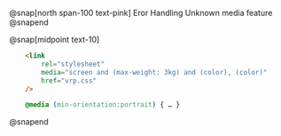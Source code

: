 @snap[north span-100 text-pink]
Eror Handling Unknown media feature
@snapend

@snap[midpoint text-10]
```html
    <link
        rel="stylesheet"
        media="screen and (max-weight: 3kg) and (color), (color)" 
        href="vrp.css" 
    />

```
```css
    @media (min-orientation:portrait) { … }
```
@snapend
